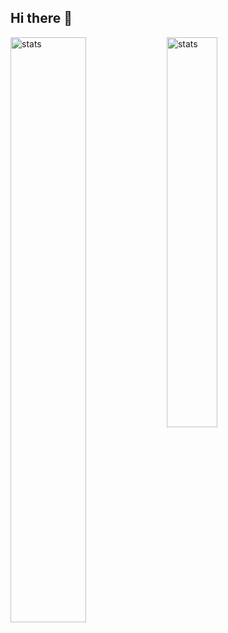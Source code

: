 ## Hi there 👋

<img alt="stats" align="left" width="49%" src="https://github-readme-stats.vercel.app/api?username=gimmetorkor&show_icons=true&theme=buefy" />
<img alt="stats" align="left" width="40%" src="https://github-readme-stats.vercel.app/api/top-langs/?username=gimmetorkor&layout=compact" />


<!--
**gimmetorkor/gimmetorkor** is a ✨ _special_ ✨ repository because its `README.md` (this file) appears on your GitHub profile.

Here are some ideas to get you started:

- 🔭 I’m currently working on ...
- 🌱 I’m currently learning ...
- 👯 I’m looking to collaborate on ...
- 🤔 I’m looking for help with ...
- 💬 Ask me about ...
- 📫 How to reach me: ...
- 😄 Pronouns: ...
- ⚡ Fun fact: ...
-->
